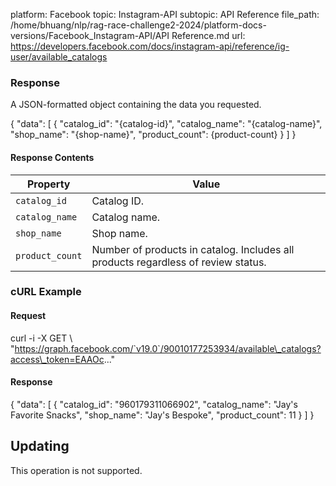 platform: Facebook
topic: Instagram-API
subtopic: API Reference
file_path: /home/bhuang/nlp/rag-race-challenge2-2024/platform-docs-versions/Facebook_Instagram-API/API Reference.md
url: https://developers.facebook.com/docs/instagram-api/reference/ig-user/available_catalogs

### Response

A JSON-formatted object containing the data you requested.

{
  "data": \[
    {
      "catalog\_id": "{catalog-id}",
      "catalog\_name": "{catalog-name}",
      "shop\_name": "{shop-name}",
      "product\_count": {product-count}
    }
  \]
}

#### Response Contents

| Property | Value |
| --- | --- |
| `catalog_id` | Catalog ID. |
| `catalog_name` | Catalog name. |
| `shop_name` | Shop name. |
| `product_count` | Number of products in catalog. Includes all products regardless of review status. |

### cURL Example

#### Request

curl -i -X GET \\
 "https://graph.facebook.com/`v19.0`/90010177253934/available\_catalogs?access\_token=EAAOc..."

#### Response

{
  "data": \[
    {
      "catalog\_id": "960179311066902",
      "catalog\_name": "Jay's Favorite Snacks",
      "shop\_name": "Jay's Bespoke",
      "product\_count": 11
    }
  \]
}

## Updating

This operation is not supported.